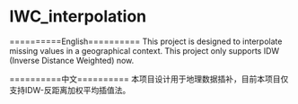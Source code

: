 # IWC_interpolation
==========English========== 
This project is designed to interpolate missing values in a geographical context. This project only supports IDW (Inverse Distance Weighted) now.

==========中文========== 
本项目设计用于地理数据插补，目前本项目仅支持IDW-反距离加权平均插值法。
